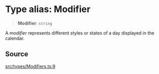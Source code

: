 # Type alias: Modifier

> **Modifier**: `string`

A _modifier_ represents different styles or states of a day displayed in the
calendar.

## Source

[src/types/Modifiers.ts:9](https://github.com/gpbl/react-day-picker/blob/9ad13dc72fff814dcf720a62f6e3b5ea38e8af6d/src/types/Modifiers.ts#L9)

